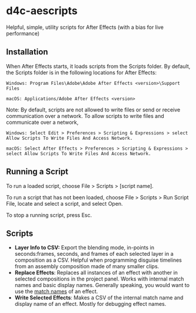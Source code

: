 # d4c-aescripts
Helpful, simple, utility scripts for After Effects (with a bias for live performance)

## Installation
When After Effects starts, it loads scripts from the Scripts folder. By default, the Scripts folder is in the following locations for After Effects:
```
Windows: Program Files\Adobe\Adobe After Effects <version>\Support Files

macOS: Applications/Adobe After Effects <version>
```
Note: By default, scripts are not allowed to write files or send or receive communication over a network. To allow scripts to write files and communicate over a network,
```
Windows: Select Edit > Preferences > Scripting & Expressions > select Allow Scripts To Write Files And Access Network.

macOS: Select After Effects > Preferences > Scripting & Expressions > select Allow Scripts To Write Files And Access Network.
```
## Running a Script
To run a loaded script, choose File > Scripts > [script name].

To run a script that has not been loaded, choose File > Scripts > Run Script File, locate and select a script, and select Open.

To stop a running script, press Esc.
## Scripts
- **Layer Info to CSV:** Export the blending mode, in-points in seconds:frames, seconds, and frames of each selected layer in a composition as a CSV. Helpful when programming disguise timelines from an assembly composition made of many smaller clips.
- **Replace Effects**: Replaces all instances of an effect with another in selected compositions in the project panel. Works with internal match names and basic display names. Generally speaking, you would want to use the [match names](https://ae-scripting.docsforadobe.dev/matchnames/effects/firstparty.html)  of an effect.
- **Write Selected Effects**: Makes a CSV of the internal match name and display name of an effect. Mostly for debugging effect names.
